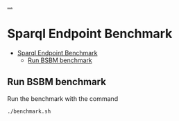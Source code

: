 [...](../README.md)

# Sparql Endpoint Benchmark

- [Sparql Endpoint Benchmark](#sparql-endpoint-benchmark)
  - [Run BSBM benchmark](#run-bsbm-benchmark)

## Run BSBM benchmark

Run the benchmark with the command

```bash
./benchmark.sh
```

